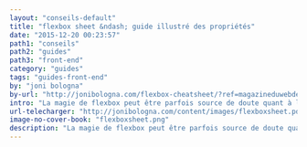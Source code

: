 ```yaml
---
layout: "conseils-default"
title: "flexbox sheet &ndash; guide illustré des propriétés"
date: "2015-12-20 00:23:57"
path1: "conseils"
path2: "guides"
path3: "front-end"
category: "guides"
tags: "guides-front-end"
by: "joni bologna"
by-url: "http://jonibologna.com/flexbox-cheatsheet/?ref=magazineduwebdesign"
intro: "La magie de flexbox peut être parfois source de doute quant à la bonne implémentation des propriétés. Ce guide est un excellent référentiel pour les amateurs de flexbox."
url-telecharger: "http://jonibologna.com/content/images/flexboxsheet.pdf"
image-no-cover-book: "flexboxsheet.png"
description: "La magie de flexbox peut être parfois source de doute quant à la bonne implémentation des propriétés. "
---
```

